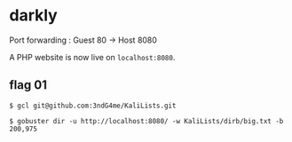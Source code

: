 # darkly

Port forwarding : Guest 80 -> Host 8080

A PHP website is now live on `localhost:8080`.

## flag 01

`$ gcl git@github.com:3ndG4me/KaliLists.git`

`$ gobuster dir -u http://localhost:8080/ -w KaliLists/dirb/big.txt -b 200,975`
